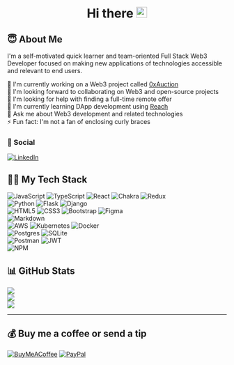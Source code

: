 <h1 align="center">Hi there <img src="https://raw.githubusercontent.com/thecokerdavid/thecokerdavid/main/gifs/wave.gif" width="25px" height = "25px"></h1>

## 😇 About Me

I'm a self-motivated quick learner and team-oriented Full Stack Web3 Developer focused on making new applications of technologies accessible and relevant to end users.

🔭 I'm currently working on a Web3 project called [0xAuction](https://github.com/Apostrophe-Corp/0xAuction)<br>👯 I'm looking forward to collaborating on Web3 and open-source projects<br>🤝 I'm looking for help with finding a full-time remote offer<br>🌱 I'm currently learning DApp development using [Reach](https://docs.reach.sh/)<br>💬 Ask me about Web3 development and related technologies<br>⚡ Fun fact: I'm not a fan of enclosing curly braces


### 💬 Social

[![LinkedIn](https://img.shields.io/badge/LinkedIn-%230077B5.svg?logo=linkedin&logoColor=white)](https://linkedin.com/in/emmanuel-agbavwe-full-stack-developer)  

## 🧑‍💻 My Tech Stack

![JavaScript](https://img.shields.io/badge/javascript-%23323330.svg?style=flat&logo=javascript&logoColor=%23F7DF1E) ![TypeScript](https://img.shields.io/badge/typescript-%23007ACC.svg?style=flat&logo=typescript&logoColor=white) ![React](https://img.shields.io/badge/react-%2320232a.svg?style=flat&logo=react&logoColor=%2361DAFB)  ![Chakra](https://img.shields.io/badge/chakra-%234ED1C5.svg?style=flat&logo=chakraui&logoColor=white) ![Redux](https://img.shields.io/badge/redux-%23593d88.svg?style=flat&logo=redux&logoColor=white)  
![Python](https://img.shields.io/badge/python-3670A0?style=flat&logo=python&logoColor=ffdd54) ![Flask](https://img.shields.io/badge/flask-%23000.svg?style=flat&logo=flask&logoColor=white)  ![Django](https://img.shields.io/badge/django-%23092E20.svg?style=flat&logo=django&logoColor=white)  
![HTML5](https://img.shields.io/badge/html5-%23E34F26.svg?style=flat&logo=html5&logoColor=white) ![CSS3](https://img.shields.io/badge/css3-%231572B6.svg?style=flat&logo=css3&logoColor=white) ![Bootstrap](https://img.shields.io/badge/bootstrap-%23563D7C.svg?style=flat&logo=bootstrap&logoColor=white) ![Figma](https://img.shields.io/badge/figma-%23F24E1E.svg?style=flat&logo=figma&logoColor=white)  
![Markdown](https://img.shields.io/badge/markdown-%23000000.svg?style=flat&logo=markdown&logoColor=white)  
![AWS](https://img.shields.io/badge/AWS-%23FF9900.svg?style=flat&logo=amazon-aws&logoColor=white) ![Kubernetes](https://img.shields.io/badge/kubernetes-%23326ce5.svg?style=flat&logo=kubernetes&logoColor=white) ![Docker](https://img.shields.io/badge/docker-%230db7ed.svg?style=flat&logo=docker&logoColor=white)  
![Postgres](https://img.shields.io/badge/postgres-%23316192.svg?style=flat&logo=postgresql&logoColor=white) ![SQLite](https://img.shields.io/badge/sqlite-%2307405e.svg?style=flat&logo=sqlite&logoColor=white)  
![Postman](https://img.shields.io/badge/Postman-FF6C37?style=flat&logo=postman&logoColor=white)  ![JWT](https://img.shields.io/badge/JWT-black?style=flat&logo=JSON%20web%20tokens)  
![NPM](https://img.shields.io/badge/NPM-%23000000.svg?style=flat&logo=npm&logoColor=white) 

## 📊 GitHub Stats

![](https://github-readme-stats.vercel.app/api?username=Aro1914&theme=vision-friendly-dark&hide_border=true&include_all_commits=false&count_private=true)<br/>
![](https://github-readme-streak-stats.herokuapp.com/?user=Aro1914&theme=vision-friendly-dark&hide_border=true)<br/>
![](https://github-readme-stats.vercel.app/api/top-langs/?username=Aro1914&theme=vision-friendly-dark&hide_border=true&include_all_commits=false&count_private=true&layout=compact)

---

## 💰 Buy me a coffee or send a tip
  
  [![BuyMeACoffee](https://img.shields.io/badge/Buy%20Me%20a%20Coffee-ffdd00?style=for-the-badge&logo=buy-me-a-coffee&logoColor=black)](https://buymeacoffee.com/agbavweisaac) [![PayPal](https://img.shields.io/badge/PayPal-00457C?style=for-the-badge&logo=paypal&logoColor=white)](https://paypal.me/LoneHustler1914) 

  <!-- Proudly created with GPRM ( https://gprm.itsvg.in ) -->
  
